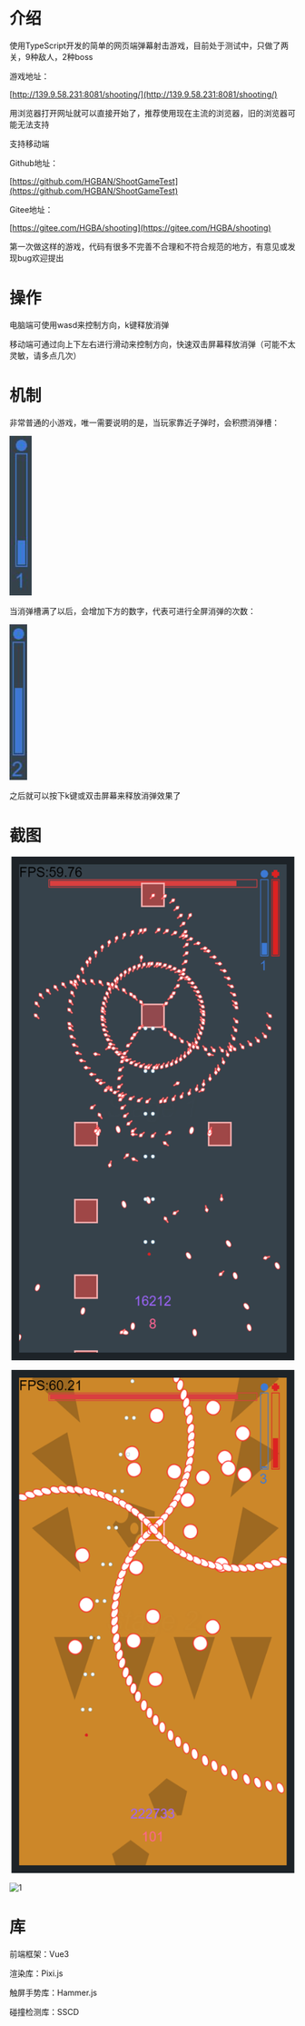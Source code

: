 # 介绍

使用TypeScript开发的简单的网页端弹幕射击游戏，目前处于测试中，只做了两关，9种敌人，2种boss

游戏地址：

[http://139.9.58.231:8081/shooting/](http://139.9.58.231:8081/shooting/)

用浏览器打开网址就可以直接开始了，推荐使用现在主流的浏览器，旧的浏览器可能无法支持

支持移动端



Github地址：

[https://github.com/HGBAN/ShootGameTest](https://github.com/HGBAN/ShootGameTest)

Gitee地址：

[https://gitee.com/HGBA/shooting](https://gitee.com/HGBA/shooting)



第一次做这样的游戏，代码有很多不完善不合理和不符合规范的地方，有意见或发现bug欢迎提出

# 操作

电脑端可使用wasd来控制方向，k键释放消弹

移动端可通过向上下左右进行滑动来控制方向，快速双击屏幕释放消弹（可能不太灵敏，请多点几次）

# 机制

非常普通的小游戏，唯一需要说明的是，当玩家靠近子弹时，会积攒消弹槽：

![1](https://github.com/HGBAN/ShootGameTest/blob/master/screenshot/1.jpg)

当消弹槽满了以后，会增加下方的数字，代表可进行全屏消弹的次数：

![1](https://github.com/HGBAN/ShootGameTest/blob/master/screenshot/2.jpg)

之后就可以按下k键或双击屏幕来释放消弹效果了

# 截图

![1](https://github.com/HGBAN/ShootGameTest/blob/master/screenshot/1.gif)

![1](https://github.com/HGBAN/ShootGameTest/blob/master/screenshot/2.gif)

![1](https://github.com/HGBAN/ShootGameTest/blob/master/screenshot/3.gif)

# 库

前端框架：Vue3

渲染库：Pixi.js

触屏手势库：Hammer.js

碰撞检测库：SSCD
